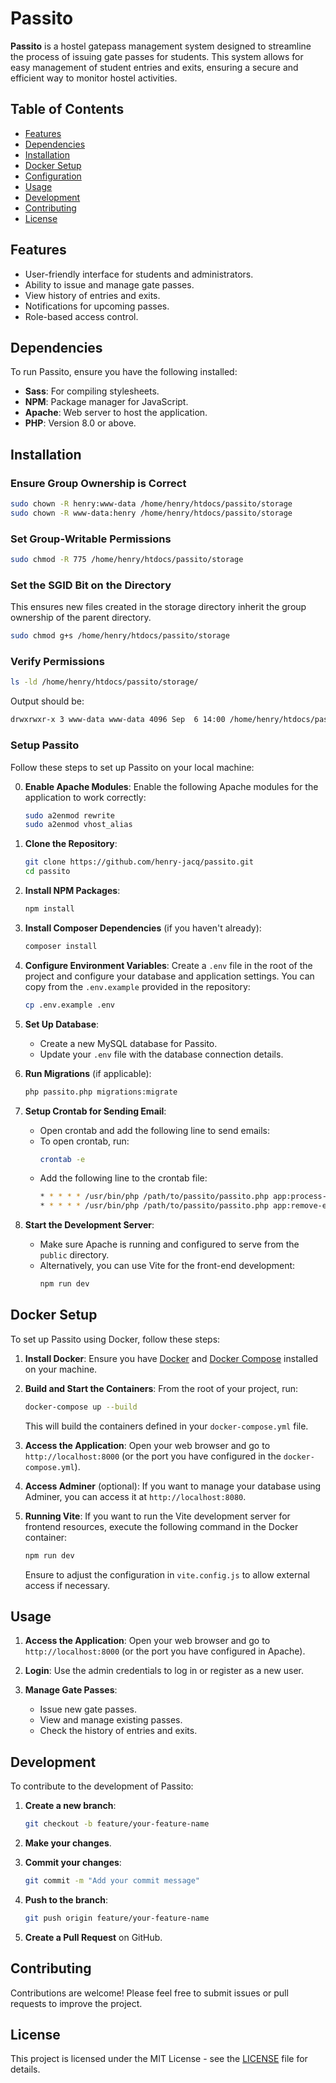 # Passito

**Passito** is a hostel gatepass management system designed to streamline the process of issuing gate passes for students. This system allows for easy management of student entries and exits, ensuring a secure and efficient way to monitor hostel activities.

## Table of Contents

- [Features](#features)
- [Dependencies](#dependencies)
- [Installation](#installation)
- [Docker Setup](#docker-setup)
- [Configuration](#configuration)
- [Usage](#usage)
- [Development](#development)
- [Contributing](#contributing)
- [License](#license)

## Features

- User-friendly interface for students and administrators.
- Ability to issue and manage gate passes.
- View history of entries and exits.
- Notifications for upcoming passes.
- Role-based access control.

## Dependencies

To run Passito, ensure you have the following installed:

- **Sass**: For compiling stylesheets.
- **NPM**: Package manager for JavaScript.
- **Apache**: Web server to host the application.
- **PHP**: Version 8.0 or above.

## Installation

### Ensure Group Ownership is Correct

```bash
sudo chown -R henry:www-data /home/henry/htdocs/passito/storage
sudo chown -R www-data:henry /home/henry/htdocs/passito/storage
```

### Set Group-Writable Permissions

```bash
sudo chmod -R 775 /home/henry/htdocs/passito/storage
```

### Set the SGID Bit on the Directory

This ensures new files created in the storage directory inherit the group ownership of the parent directory.

```bash
sudo chmod g+s /home/henry/htdocs/passito/storage
```

### Verify Permissions

```bash
ls -ld /home/henry/htdocs/passito/storage/
```

Output should be:

```bash
drwxrwxr-x 3 www-data www-data 4096 Sep  6 14:00 /home/henry/htdocs/passito/storage/
```


### Setup Passito

Follow these steps to set up Passito on your local machine:

0. **Enable Apache Modules**:
   Enable the following Apache modules for the application to work correctly:
   ```bash
   sudo a2enmod rewrite
   sudo a2enmod vhost_alias
   ```

1. **Clone the Repository**:
   ```bash
   git clone https://github.com/henry-jacq/passito.git
   cd passito
   ```

2. **Install NPM Packages**:
   ```bash
   npm install
   ```

3. **Install Composer Dependencies** (if you haven't already):
   ```bash
   composer install
   ```

4. **Configure Environment Variables**:
   Create a `.env` file in the root of the project and configure your database and application settings. You can copy from the `.env.example` provided in the repository:
   ```bash
   cp .env.example .env
   ```

5. **Set Up Database**:
   - Create a new MySQL database for Passito.
   - Update your `.env` file with the database connection details.

6. **Run Migrations** (if applicable):
   ```bash
   php passito.php migrations:migrate
   ```

7. **Setup Crontab for Sending Email**:
   - Open crontab and add the following line to send emails:
   - To open crontab, run:
     ```bash
     crontab -e
     ```
   - Add the following line to the crontab file:
      ```bash
      * * * * * /usr/bin/php /path/to/passito/passito.php app:process-email-queue
      * * * * * /usr/bin/php /path/to/passito/passito.php app:remove-expired-outpass
      ```

8. **Start the Development Server**:
   - Make sure Apache is running and configured to serve from the `public` directory.
   - Alternatively, you can use Vite for the front-end development:
     ```bash
     npm run dev
     ```

## Docker Setup

To set up Passito using Docker, follow these steps:

1. **Install Docker**: Ensure you have [Docker](https://www.docker.com/get-started) and [Docker Compose](https://docs.docker.com/compose/install/) installed on your machine.

2. **Build and Start the Containers**:
   From the root of your project, run:
   ```bash
   docker-compose up --build
   ```
   This will build the containers defined in your `docker-compose.yml` file.

3. **Access the Application**:
   Open your web browser and go to `http://localhost:8000` (or the port you have configured in the `docker-compose.yml`).

4. **Access Adminer** (optional):
   If you want to manage your database using Adminer, you can access it at `http://localhost:8080`.

5. **Running Vite**:
   If you want to run the Vite development server for frontend resources, execute the following command in the Docker container:
   ```bash
   npm run dev
   ```
   Ensure to adjust the configuration in `vite.config.js` to allow external access if necessary.

## Usage

1. **Access the Application**:
   Open your web browser and go to `http://localhost:8000` (or the port you have configured in Apache).

2. **Login**:
   Use the admin credentials to log in or register as a new user.

3. **Manage Gate Passes**:
   - Issue new gate passes.
   - View and manage existing passes.
   - Check the history of entries and exits.

## Development

To contribute to the development of Passito:

1. **Create a new branch**:
   ```bash
   git checkout -b feature/your-feature-name
   ```

2. **Make your changes**.

3. **Commit your changes**:
   ```bash
   git commit -m "Add your commit message"
   ```

4. **Push to the branch**:
   ```bash
   git push origin feature/your-feature-name
   ```

5. **Create a Pull Request** on GitHub.

## Contributing

Contributions are welcome! Please feel free to submit issues or pull requests to improve the project.

## License

This project is licensed under the MIT License - see the [LICENSE](LICENSE) file for details.
